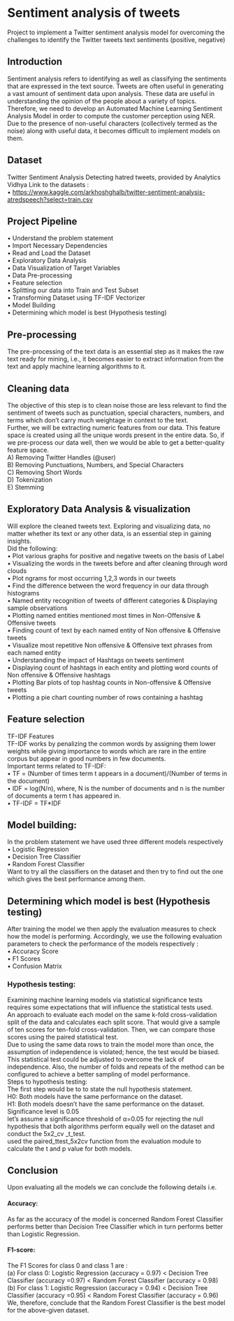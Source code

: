 # Sentiment analysis of tweets
Project to implement a Twitter sentiment analysis model for overcoming the challenges to identify the Twitter tweets text sentiments (positive, negative)

## Introduction
Sentiment analysis refers to identifying as well as classifying the sentiments that are expressed in the text source. Tweets are often useful in generating a vast amount of sentiment data upon analysis. These data are useful in understanding the opinion of the people about a variety of topics.
Therefore, we need to develop an Automated Machine Learning Sentiment Analysis Model in order to compute the customer perception using NER. Due to the presence of non-useful characters (collectively termed as the noise) along with useful data, it becomes difficult to implement models on them.

## Dataset
Twitter Sentiment Analysis
Detecting hatred tweets, provided by Analytics Vidhya
Link to the datasets :<br />
•	https://www.kaggle.com/arkhoshghalb/twitter-sentiment-analysis-atredspeech?select=train.csv

## Project Pipeline
•	Understand the problem statement<br />
•	Import Necessary Dependencies<br />
•	Read and Load the Dataset<br />
•	Exploratory Data Analysis<br />
•	Data Visualization of Target Variables<br />
•	Data Pre-processing<br />
•	Feature selection<br />
•	Splitting our data into Train and Test Subset<br />
•	Transforming Dataset using TF-IDF Vectorizer<br />
•	Model Building<br />
•	Determining which model is best (Hypothesis testing)

## Pre-processing
The pre-processing of the text data is an essential step as it makes the raw text ready for mining, i.e., it becomes easier to extract information from the text and apply machine learning algorithms to it.

## Cleaning data 
The objective of this step is to clean noise those are less relevant to find the sentiment of tweets such as punctuation, special characters, numbers, and terms which don’t carry much weightage in context to the text.<br />
Further, we will be extracting numeric features from our data. This feature space is created using all the unique words present in the entire data. So, if we pre-process our data well, then we would be able to get a better-quality feature space.<br />
A) Removing Twitter Handles (@user)<br />
B) Removing Punctuations, Numbers, and Special Characters<br />
C) Removing Short Words<br />
D) Tokenization<br />
E) Stemming

## Exploratory Data Analysis & visualization 
Will explore the cleaned tweets text. Exploring and visualizing data, no matter whether its text or any other data, is an essential step in gaining insights.<br />
Did the following:<br />
•	Plot various graphs for positive and negative tweets on the basis of Label<br />
•	Visualizing the words in the tweets before and after cleaning through word clouds<br />
•	Plot ngrams for most occurring 1,2,3 words in our tweets<br />
•	Find the difference between the word frequency in our data through histograms<br />
•	Named entity recognition of tweets of different categories & Displaying sample observations<br />
•	Plotting named entities mentioned most times in Non-Offensive & Offensive tweets<br />
•	Finding count of text by each named entity of Non offensive & Offensive tweets<br />
•	Visualize most repetitive Non offensive & Offensive text phrases from each named entity<br />
•	Understanding the impact of Hashtags on tweets sentiment<br />
•	Displaying count of hashtags in each entity and plotting word counts of  Non offensive & Offensive hashtags<br />
•	Plotting Bar plots of top hashtag counts in Non-offensive & Offensive tweets<br />
•	Plotting  a pie chart counting number of rows containing a hashtag<br />

## Feature selection
TF-IDF Features<br />
TF-IDF works by penalizing the common words by assigning them lower weights while giving importance to words which are rare in the entire corpus but appear in good numbers in few documents.<br />
Important terms related to TF-IDF:<br />
•	TF = (Number of times term t appears in a document)/(Number of terms in the document)<br />
•	IDF = log(N/n), where, N is the number of documents and n is the number of documents a term t has appeared in.<br />
•	TF-IDF = TF*IDF

## Model building:
In the problem statement we have used three different models respectively <br />
•	Logistic Regression<br />
•	Decision Tree Classifier<br />
•	Random Forest Classifier<br />
Want to try all the classifiers on the dataset and then try to find out the one which gives the best performance among them.

## Determining which model is best (Hypothesis testing)
After training the model we then apply the evaluation measures to check how the model is performing. Accordingly, we use the following evaluation parameters to check the performance of the models respectively :<br />
•	Accuracy Score<br />
•	F1 Scores<br />
•	Confusion Matrix <br />

### Hypothesis testing:
Examining machine learning models via statistical significance tests requires some expectations that will influence the statistical tests used.<br />
An approach to evaluate each model on the same k-fold cross-validation split of the data and calculates each split score. That would give a sample of ten scores for ten-fold cross-validation. Then, we can compare those scores using the paired statistical test.<br />
Due to using the same data rows to train the model more than once, the assumption of independence is violated; hence, the test would be biased.<br />
This statistical test could be adjusted to overcome the lack of independence. Also, the number of folds and repeats of the method can be configured to achieve a better sampling of model performance.<br />
Steps to hypothesis testing:<br />
The first step would be to to state the null hypothesis statement.<br />
H0: Both models have the same performance on the dataset.<br />
H1: Both models doesn’t have the same performance on the dataset.<br />
Significance level is 0.05<br />
let’s assume a significance threshold of α=0.05 for rejecting the null hypothesis that both algorithms perform equally well on the dataset and conduct the 5x2_cv _t_test.<br />
used the paired_ttest_5x2cv function from the evaluation module to calculate the t and p value for both models.

## Conclusion
Upon evaluating all the models we can conclude the following details i.e.
#### Accuracy: 
As far as the accuracy of the model is concerned Random Forest Classifier performs better than Decision Tree Classifier which in turn performs better than Logistic Regression.
#### F1-score: 
The F1 Scores for class 0 and class 1 are :<br />
(a) For class 0: Logistic Regression (accuracy = 0.97) < Decision Tree Classifier (accuracy =0.97) < Random Forest Classifier (accuracy = 0.98)<br />
(b) For class 1: Logistic Regression (accuracy = 0.94) < Decision Tree Classifier (accuracy =0.95) < Random Forest Classifier (accuracy = 0.96)<br />
We, therefore, conclude that the Random Forest Classifier is the best model for the above-given dataset.<br />


